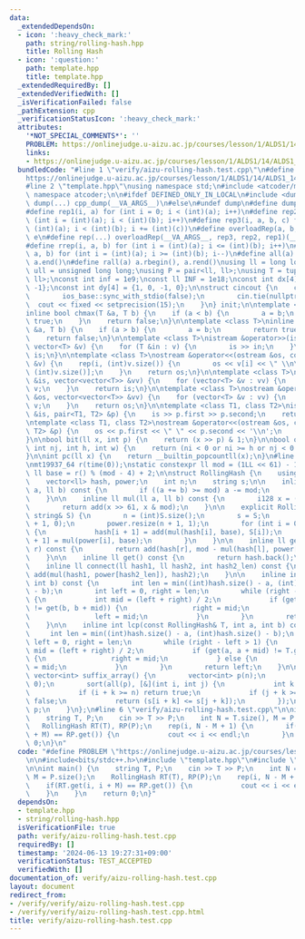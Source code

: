 ```yaml
---
data:
  _extendedDependsOn:
  - icon: ':heavy_check_mark:'
    path: string/rolling-hash.hpp
    title: Rolling Hash
  - icon: ':question:'
    path: template.hpp
    title: template.hpp
  _extendedRequiredBy: []
  _extendedVerifiedWith: []
  _isVerificationFailed: false
  _pathExtension: cpp
  _verificationStatusIcon: ':heavy_check_mark:'
  attributes:
    '*NOT_SPECIAL_COMMENTS*': ''
    PROBLEM: https://onlinejudge.u-aizu.ac.jp/courses/lesson/1/ALDS1/14/ALDS1_14_B
    links:
    - https://onlinejudge.u-aizu.ac.jp/courses/lesson/1/ALDS1/14/ALDS1_14_B
  bundledCode: "#line 1 \"verify/aizu-rolling-hash.test.cpp\"\n#define PROBLEM \"\
    https://onlinejudge.u-aizu.ac.jp/courses/lesson/1/ALDS1/14/ALDS1_14_B\"\n\n#include<bits/stdc++.h>\n\
    #line 2 \"template.hpp\"\nusing namespace std;\n#include <atcoder/modint>\nusing\
    \ namespace atcoder;\n\n#ifdef DEFINED_ONLY_IN_LOCAL\n#include <dump.hpp>\n#define\
    \ dump(...) cpp_dump(__VA_ARGS__)\n#else\n#undef dump\n#define dump(...)\n#endif\n\
    #define rep1(i, a) for (int i = 0; i < (int)(a); i++)\n#define rep2(i, a, b) for\
    \ (int i = (int)(a); i < (int)(b); i++)\n#define rep3(i, a, b, c) for (int i =\
    \ (int)(a); i < (int)(b); i += (int)(c))\n#define overloadRep(a, b, c, d, e, ...)\
    \ e\n#define rep(...) overloadRep(__VA_ARGS__, rep3, rep2, rep1)(__VA_ARGS__)\n\
    #define rrep(i, a, b) for (int i = (int)(a); i <= (int)(b); i++)\n#define drep(i,\
    \ a, b) for (int i = (int)(a); i >= (int)(b); i--)\n#define all(a) a.begin(),\
    \ a.end()\n#define rall(a) a.rbegin(), a.rend()\nusing ll = long long;\nusing\
    \ ull = unsigned long long;\nusing P = pair<ll, ll>;\nusing T = tuple<ll, ll,\
    \ ll>;\nconst int inf = 1e9;\nconst ll INF = 1e18;\nconst int dx[4] = {0, 1, 0,\
    \ -1};\nconst int dy[4] = {1, 0, -1, 0};\n\nstruct cincout {\n    cincout() {\n\
    \        ios_base::sync_with_stdio(false);\n        cin.tie(nullptr);\n      \
    \  cout << fixed << setprecision(15);\n    }\n} init;\n\ntemplate <class T>\n\
    inline bool chmax(T &a, T b) {\n    if (a < b) {\n        a = b;\n        return\
    \ true;\n    }\n    return false;\n}\n\ntemplate <class T>\ninline bool chmin(T\
    \ &a, T b) {\n    if (a > b) {\n        a = b;\n        return true;\n    }\n\
    \    return false;\n}\n\ntemplate <class T>\nistream &operator>>(istream &is,\
    \ vector<T> &v) {\n    for (T &in : v) {\n        is >> in;\n    }\n    return\
    \ is;\n}\n\ntemplate <class T>\nostream &operator<<(ostream &os, const vector<T>\
    \ &v) {\n    rep(i, (int)v.size()) {\n        os << v[i] << \" \\n\"[i + 1 ==\
    \ (int)v.size()];\n    }\n    return os;\n}\n\ntemplate <class T>\nistream &operator>>(istream\
    \ &is, vector<vector<T>> &vv) {\n    for (vector<T> &v : vv) {\n        is >>\
    \ v;\n    }\n    return is;\n}\n\ntemplate <class T>\nostream &operator<<(ostream\
    \ &os, vector<vector<T>> &vv) {\n    for (vector<T> &v : vv) {\n        os <<\
    \ v;\n    }\n    return os;\n}\n\ntemplate <class T1, class T2>\nistream &operator>>(istream\
    \ &is, pair<T1, T2> &p) {\n    is >> p.first >> p.second;\n    return is;\n}\n\
    \ntemplate <class T1, class T2>\nostream &operator<<(ostream &os, const pair<T1,\
    \ T2> &p) {\n    os << p.first << \" \" << p.second << '\\n';\n    return os;\n\
    }\n\nbool bit(ll x, int p) {\n    return (x >> p) & 1;\n}\n\nbool out(int ni,\
    \ int nj, int h, int w) {\n    return (ni < 0 or ni >= h or nj < 0 or nj >= w);\n\
    }\n\nint pc(ll x) {\n    return __builtin_popcountll(x);\n}\n#line 1 \"string/rolling-hash.hpp\"\
    \nmt19937_64 r(time(0));\nstatic constexpr ll mod = (1LL << 61) - 1;\nstatic const\
    \ ll base = r() % (mod - 4) + 2;\n\nstruct RollingHash {\n    using i128 = __int128_t;\n\
    \    vector<ll> hash, power;\n    int n;\n    string s;\n\n    inline ll add(ll\
    \ a, ll b) const {\n        if ((a += b) >= mod) a -= mod;\n        return a;\n\
    \    }\n\n    inline ll mul(ll a, ll b) const {\n        i128 x = (i128)a * b;\n\
    \        return add(x >> 61, x & mod);\n    }\n\n    explicit RollingHash(const\
    \ string& S) {\n        n = (int)S.size();\n        s = S;\n        hash.resize(n\
    \ + 1, 0);\n        power.resize(n + 1, 1);\n        for (int i = 0; i < n; i++)\
    \ {\n            hash[i + 1] = add(mul(hash[i], base), S[i]);\n            power[i\
    \ + 1] = mul(power[i], base);\n        }\n    }\n\n    inline ll get(int l, int\
    \ r) const {\n        return add(hash[r], mod - mul(hash[l], power[r - l]));\n\
    \    }\n\n    inline ll get() const {\n        return hash.back();\n    }\n\n\
    \    inline ll connect(ll hash1, ll hash2, int hash2_len) const {\n        return\
    \ add(mul(hash1, power[hash2_len]), hash2);\n    }\n\n    inline int lcp(int a,\
    \ int b) const {\n        int len = min((int)hash.size() - a, (int)hash.size()\
    \ - b);\n        int left = 0, right = len;\n        while (right - left > 1)\
    \ {\n            int mid = (left + right) / 2;\n            if (get(a, a + mid)\
    \ != get(b, b + mid)) {\n                right = mid;\n            } else {\n\
    \                left = mid;\n            }\n        }\n        return left;\n\
    \    }\n\n    inline int lcp(const RollingHash& T, int a, int b) const {\n   \
    \     int len = min((int)hash.size() - a, (int)hash.size() - b);\n        int\
    \ left = 0, right = len;\n        while (right - left > 1) {\n            int\
    \ mid = (left + right) / 2;\n            if (get(a, a + mid) != T.get(b, b + mid))\
    \ {\n                right = mid;\n            } else {\n                left\
    \ = mid;\n            }\n        }\n        return left;\n    }\n\n    inline\
    \ vector<int> suffix_array() {\n        vector<int> p(n);\n        iota(all(p),\
    \ 0);\n        sort(all(p), [&](int i, int j) {\n            int k = lcp(i, j);\n\
    \            if (i + k >= n) return true;\n            if (j + k >= n) return\
    \ false;\n            return (s[i + k] <= s[j + k]);\n        });\n        return\
    \ p;\n    }\n};\n#line 6 \"verify/aizu-rolling-hash.test.cpp\"\n\nint main() {\n\
    \    string T, P;\n    cin >> T >> P;\n    int N = T.size(), M = P.size();\n \
    \   RollingHash RT(T), RP(P);\n    rep(i, N - M + 1) {\n        if(RT.get(i, i\
    \ + M) == RP.get()) {\n            cout << i << endl;\n        }\n    }\n    return\
    \ 0;\n}\n"
  code: "#define PROBLEM \"https://onlinejudge.u-aizu.ac.jp/courses/lesson/1/ALDS1/14/ALDS1_14_B\"\
    \n\n#include<bits/stdc++.h>\n#include \"template.hpp\"\n#include \"string/rolling-hash.hpp\"\
    \n\nint main() {\n    string T, P;\n    cin >> T >> P;\n    int N = T.size(),\
    \ M = P.size();\n    RollingHash RT(T), RP(P);\n    rep(i, N - M + 1) {\n    \
    \    if(RT.get(i, i + M) == RP.get()) {\n            cout << i << endl;\n    \
    \    }\n    }\n    return 0;\n}"
  dependsOn:
  - template.hpp
  - string/rolling-hash.hpp
  isVerificationFile: true
  path: verify/aizu-rolling-hash.test.cpp
  requiredBy: []
  timestamp: '2024-06-13 19:27:31+09:00'
  verificationStatus: TEST_ACCEPTED
  verifiedWith: []
documentation_of: verify/aizu-rolling-hash.test.cpp
layout: document
redirect_from:
- /verify/verify/aizu-rolling-hash.test.cpp
- /verify/verify/aizu-rolling-hash.test.cpp.html
title: verify/aizu-rolling-hash.test.cpp
---
```

